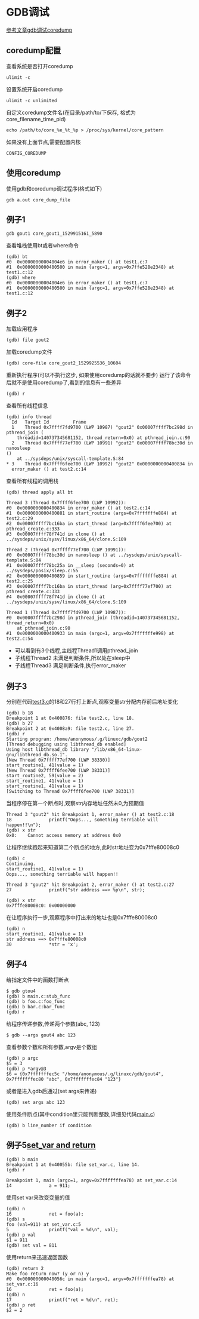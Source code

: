# GDB调试

[参考文章gdb调试coredump](https://blog.csdn.net/sunxiaopengsun/article/details/72974548)

## coredump配置

查看系统是否打开coredump

	ulimit -c

设置系统开启coredump

	ulimit -c unlimited

自定义coredump文件名(在目录/path/to/下保存, 格式为core_filename_time_pid)

	echo /path/to/core_%e_%t_%p > /proc/sys/kernel/core_pattern

如果没有上面节点,需要配置内核

	CONFIG_COREDUMP

## 使用coredump

使用gdb和coredump调试程序(格式如下)

	gdb a.out core_dump_file

## 例子1

	gdb gout1 core_gout1_1529915161_5890

查看堆栈使用bt或者where命令

	(gdb) bt
	#0  0x00000000004004e6 in error_maker () at test1.c:7
	#1  0x0000000000400500 in main (argc=1, argv=0x7ffe528e2348) at test1.c:12
	(gdb) where
	#0  0x00000000004004e6 in error_maker () at test1.c:7
	#1  0x0000000000400500 in main (argc=1, argv=0x7ffe528e2348) at test1.c:12

## 例子2


加载应用程序

	(gdb) file gout2

加载coredump文件

	(gdb) core-file core_gout2_1529925536_10604

重新执行程序(可以不执行这步, 如果使用coredump的话就不要步)
运行了该命令后就不是使用coredump了,看到的信息有一些差异

	(gdb) r

查看所有线程信息

	(gdb) info thread
	  Id   Target Id         Frame
	  1    Thread 0x7ffff7fd9700 (LWP 10987) "gout2" 0x00007ffff7bc298d in
	pthread_join (
		threadid=140737345681152, thread_return=0x0) at pthread_join.c:90
	  2    Thread 0x7ffff77ef700 (LWP 10991) "gout2" 0x00007ffff78bc30d in nanosleep
	()
		at ../sysdeps/unix/syscall-template.S:84
	* 3    Thread 0x7ffff6fee700 (LWP 10992) "gout2" 0x0000000000400834 in
	  error_maker () at test2.c:14

查看所有线程的调用栈

	(gdb) thread apply all bt

	Thread 3 (Thread 0x7ffff6fee700 (LWP 10992)):
	#0  0x0000000000400834 in error_maker () at test2.c:14
	#1  0x0000000000400881 in start_routine (args=0x7fffffffe884) at test2.c:29
	#2  0x00007ffff7bc16ba in start_thread (arg=0x7ffff6fee700) at
	pthread_create.c:333
	#3  0x00007ffff78f741d in clone () at
	../sysdeps/unix/sysv/linux/x86_64/clone.S:109

	Thread 2 (Thread 0x7ffff77ef700 (LWP 10991)):
	#0  0x00007ffff78bc30d in nanosleep () at ../sysdeps/unix/syscall-template.S:84
	#1  0x00007ffff78bc25a in __sleep (seconds=0) at ../sysdeps/posix/sleep.c:55
	#2  0x0000000000400859 in start_routine (args=0x7fffffffe884) at test2.c:25
	#3  0x00007ffff7bc16ba in start_thread (arg=0x7ffff77ef700) at
	pthread_create.c:333
	#4  0x00007ffff78f741d in clone () at
	../sysdeps/unix/sysv/linux/x86_64/clone.S:109

	Thread 1 (Thread 0x7ffff7fd9700 (LWP 10987)):
	#0  0x00007ffff7bc298d in pthread_join (threadid=140737345681152,
	thread_return=0x0)
		at pthread_join.c:90
	#1  0x0000000000400933 in main (argc=1, argv=0x7fffffffe998) at test2.c:54

- 可以看到有3个线程,主线程Thread1调用pthread_join
- 子线程Thread2 未满足判断条件,所以处在sleep中
- 子线程Thread3 满足判断条件,执行error_maker

## 例子3

分别在代码[test3.c](./test3.c)的18和27行打上断点,观察变量str分配内存前后地址变化

	(gdb) b 18
	Breakpoint 1 at 0x400876: file test2.c, line 18.
	(gdb) b 27
	Breakpoint 2 at 0x4008a9: file test2.c, line 27.
	(gdb) r
	Starting program: /home/anonymous/.g/linuxc/gdb/gout2
	[Thread debugging using libthread_db enabled]
	Using host libthread_db library "/lib/x86_64-linux-gnu/libthread_db.so.1".
	[New Thread 0x7ffff77ef700 (LWP 38330)]
	start_routine1, 41(value = 1)
	[New Thread 0x7ffff6fee700 (LWP 38331)]
	start_routine2, 59(value = 2)
	start_routine1, 41(value = 1)
	start_routine1, 41(value = 1)
	[Switching to Thread 0x7ffff6fee700 (LWP 38331)]

当程序停在第一个断点时,观察str内存地址任然未0,为预期值

	Thread 3 "gout2" hit Breakpoint 1, error_maker () at test2.c:18
	18              printf("Oops..., something terriable will happen!!\n");
	(gdb) x str
	0x0:    Cannot access memory at address 0x0

让程序继续跑起来知道第二个断点的地方,此时str地址变为0x7fffe80008c0

	(gdb) c
	Continuing.
	start_routine1, 41(value = 1)
	Oops..., something terriable will happen!!

	Thread 3 "gout2" hit Breakpoint 2, error_maker () at test2.c:27
	27              printf("str address ==> %p\n", str);

	(gdb) x str
	0x7fffe80008c0: 0x00000000

在让程序执行一步,观察程序中打出来的地址也是0x7fffe80008c0

	(gdb) n
	start_routine1, 41(value = 1)
	str address ==> 0x7fffe80008c0
	30              *str = 'x';

## 例子4

给指定文件中的函数打断点

	$ gdb gtou4
	(gdb) b main.c:stub_func
	(gdb) b foo.c:foo_func
	(gdb) b bar.c:bar_func
	(gdb) r

给程序传递参数,传递两个参数(abc, 123)

	$ gdb --args gout4 abc 123

查看参数个数和所有参数,argv是个数组

	(gdb) p argc
	$5 = 3
	(gdb) p *argv@3
	$6 = {0x7fffffffec5c "/home/anonymous/.g/linuxc/gdb/gout4", 0x7fffffffec80 "abc", 0x7fffffffec84 "123"}

或者是进入gdb后通过(set args来传递)

	(gdb) set args abc 123

使用条件断点(其中condition里只能判断整数,详细见代码[main.c](./main.c))

	(gdb) b line_number if condition

## 例子5[set_var and return](./set_var_return.c)

	(gdb) b main
	Breakpoint 1 at 0x40055b: file set_var.c, line 14.
	(gdb) r

	Breakpoint 1, main (argc=1, argv=0x7fffffffea78) at set_var.c:14
	14              a = 911;

使用set var来改变变量的值

	(gdb) n
	16              ret = foo(a);
	(gdb) s
	foo (val=911) at set_var.c:5
	5               printf("val = %d\n", val);
	(gdb) p val
	$1 = 911
	(gdb) set val = 811

使用return来迅速返回函数

	(gdb) return 2
	Make foo return now? (y or n) y
	#0  0x000000000040056c in main (argc=1, argv=0x7fffffffea78) at set_var.c:16
	16              ret = foo(a);
	(gdb) n
	17              printf("ret = %d\n", ret);
	(gdb) p ret
	$2 = 2
